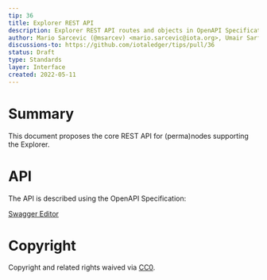 ```yaml
---
tip: 36
title: Explorer REST API
description: Explorer REST API routes and objects in OpenAPI Specification
author: Mario Sarcevic (@msarcev) <mario.sarcevic@iota.org>, Umair Sarfraz (@laumair) <umair.sarfraz@iota.org>, Jochen Görtler (@grtlr) <jochen.goertler@iota.org>
discussions-to: https://github.com/iotaledger/tips/pull/36
status: Draft
type: Standards
layer: Interface
created: 2022-05-11
---
```


# Summary

This document proposes the core REST API for (perma)nodes supporting the Explorer. 

# API

The API is described using the OpenAPI Specification:

[Swagger Editor](https://editor.swagger.io/?url=https://raw.githubusercontent.com/iotaledger/tips/stardust-api/tips/TIP-0036/history-rest-api.yaml)

# Copyright

Copyright and related rights waived via [CC0](https://creativecommons.org/publicdomain/zero/1.0/).
